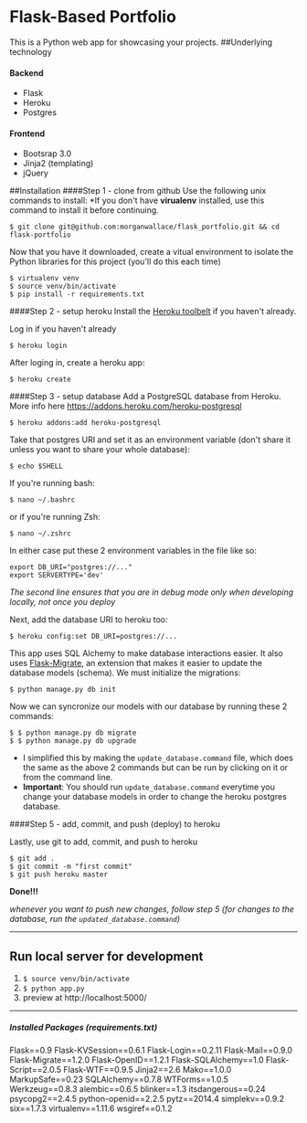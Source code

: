 # Flask-Based Portfolio

This is a Python web app for showcasing your projects.
##Underlying technology

#### Backend
* Flask
* Heroku
* Postgres

#### Frontend
* Bootsrap 3.0
* Jinja2 (templating)
* jQuery




##Installation
####Step 1 - clone from github
Use the following unix commands to install:
*If you don't have **virualenv** installed, use this command to install it before continuing.

	$ git clone git@github.com:morganwallace/flask_portfolio.git && cd flask-portfolio

Now that you have it downloaded, create a vitual environment to isolate the Python libraries for this project (you'll do this each time)

	$ virtualenv venv
	$ source venv/bin/activate 
	$ pip install -r requirements.txt

####Step 2 - setup heroku
Install the [Heroku toolbelt](https://toolbelt.heroku.com/) if you haven't already. 

Log in if you haven't already

	$ heroku login
	
After loging in, create a heroku app:

	$ heroku create


####Step 3 - setup database
Add a PostgreSQL database from Heroku. More info here <https://addons.heroku.com/heroku-postgresql>

	$ heroku addons:add heroku-postgresql
	
Take that postgres URI and set it as an environment variable (don't share it unless you want to share your whole database):

	$ echo $SHELL 
If you're running bash:

	$ nano ~/.bashrc
	
or if you're running Zsh:

	$ nano ~/.zshrc
	
In either case put these 2 environment variables in the file like so:

	export DB_URI="postgres://..."
	export SERVERTYPE='dev'

*The second line ensures that you are in debug mode only when developing locally, not once you deploy*

Next, add the database URI to heroku too:

	$ heroku config:set DB_URI=postgres://...

This app uses SQL Alchemy to make database interactions easier. It also uses [Flask-Migrate](http://blog.miguelgrinberg.com/post/flask-migrate-alembic-database-migration-wrapper-for-flask), an extension that makes it easier to update the database models (schema). We must initialize the migrations:

	$ python manage.py db init

Now we can syncronize our models with our database by running these 2 commands:

	$ $ python manage.py db migrate
	$ $ python manage.py db upgrade
	
- I simplified this by making the `update_database.command` file, which does the same as the above 2 commands but can be run by clicking on it or from the command line.
- **Important**: You should run `update_database.command` everytime you change your database models in order to change the heroku postgres database.


####Step 5 - add, commit, and push (deploy) to heroku

Lastly, use git to add, commit, and push to heroku

	$ git add .
	$ git commit -m "first commit"
	$ git push heroku master

**Done!!!** 

*whenever you want to push new changes, follow step 5 (for changes to the database, run the `updated_database.command`)*

-----

## Run local server for development
1. ``$ source venv/bin/activate``
2. ``$ python app.py``
3. preview at http://localhost:5000/


---

##### Installed Packages (requirements.txt)
Flask==0.9
Flask-KVSession==0.6.1
Flask-Login==0.2.11
Flask-Mail==0.9.0
Flask-Migrate==1.2.0
Flask-OpenID==1.2.1
Flask-SQLAlchemy==1.0
Flask-Script==2.0.5
Flask-WTF==0.9.5
Jinja2==2.6
Mako==1.0.0
MarkupSafe==0.23
SQLAlchemy==0.7.8
WTForms==1.0.5
Werkzeug==0.8.3
alembic==0.6.5
blinker==1.3
itsdangerous==0.24
psycopg2==2.4.5
python-openid==2.2.5
pytz==2014.4
simplekv==0.9.2
six==1.7.3
virtualenv==1.11.6
wsgiref==0.1.2
